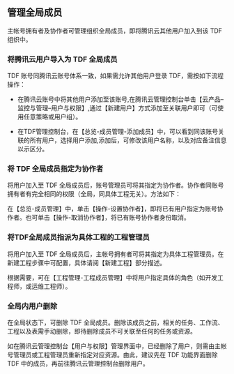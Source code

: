 ## 管理全局成员

主帐号拥有者及协作者可管理组织全局成员，即将腾讯云其他用户加入到该 TDF 组织中。

### 将腾讯云用户导入为 TDF 全局成员

TDF 账号同腾讯云账号体系一致，如果需允许其他用户登录 TDF，需按如下流程操作：

- 在腾讯云账号中将其他用户添加至该账号,在腾讯云管理控制台单击【云产品–监控与管理–用户与权限】,通过【新建用户】方式添加至关联用户即可（可使用任意策略或用户组）。

- 在TDF管理控制台，在【总览-成员管理-添加成员】中，可以看到同该账号关联的所有用户，选择用户添加,添加后，可修改该用户名称，以及对应备注信息以示区分。

### 将 TDF 全局成员指定为协作者

将用户加入至 TDF 全局成员后，账号管理员可将其指定为协作者。协作者同账号拥有者有完全相同的权限（全局，同具体工程无关）。方法如下： 

在【总览-成员管理】中，单击【操作-设置协作者】，即将已有用户指定为账号协作者。也可单击【操作-取消协作者】，将已有账号协作者身份取消。


### 将TDF全局成员指派为具体工程的工程管理员

将用户加入至 TDF 全局成员后，主帐号拥有者可将其指定为具体工程管理员。在新建工程步骤中可配置，具体请阅【新建工程】部分描述。

根据需要，可在【工程管理-工程成员管理】中将用户指定具体的角色（如开发工程师，或运维工程师）。

### 全局内用户删除

在全局状态下，可删除 TDF 全局成员。删除该成员之前，相关的任务、工作流、工程以及表需手动删除，即待删除成员不可关联至任何的任务或资源。

如在腾讯云管理控制台【用户与权限】管理界面中，已经删除了用户，则需由主帐号管理员或工程管理员重新指定对应资源。由此，建议先在 TDF 功能界面删除 TDF 中的成员，再前往腾讯云管理控制台删除用户。





